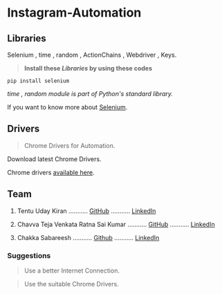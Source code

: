 # Instagram-Automation

## Libraries

Selenium , time , random , ActionChains , Webdriver , Keys.

> **Install these _Libraries_ by using these codes**

```pip install selenium```

_time , random module is part of Python's standard library._

If you want to know more about [Selenium](https://selenium-python.readthedocs.io/).


## Drivers
> Chrome Drivers for Automation.

Download latest Chrome Drivers.

Chrome drivers [available here](https://chromedriver.chromium.org/downloads).

## Team

1.  Tentu Uday Kiran ........... [GitHub](https://github.com/uktentu) ........... [LinkedIn](https://www.linkedin.com/in/uday-kiran-tentu-9b3b90211)

2.  Chavva Teja Venkata Ratna Sai Kumar ........... [GitHub](https://github.com/TejaChavva123) ........... [LinkedIn](https://www.linkedin.com/in/teja-venkata-chavva-544833212)

3.  Chakka Sabareesh ........... [Github](https://github.com/Sabareesh45) ........... [LinkedIn](https://www.linkedin.com/in/sabareesh-chakka-83a18221a)

### Suggestions

> Use a better Internet Connection.

> Use the suitable Chrome Drivers.
